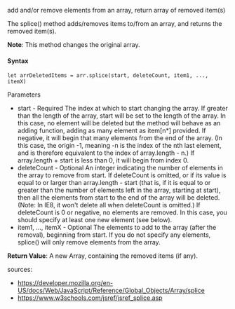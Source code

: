 add and/or remove elements from an array, return array of removed item(s)

The splice() method adds/removes items to/from an array, and returns the removed item(s).

**Note**: This method changes the original array.

#### Syntax 

`let arrDeletedItems = arr.splice(start, deleteCount, item1, ..., itemX)`

Parameters

- start - Required
    The index at which to start changing the array.
    If greater than the length of the array, start will be set to the length of the array. In this case, no element will be deleted but the method will behave as an adding function, adding as many element as item[n*] provided.
    If negative, it will begin that many elements from the end of the array. (In this case, the origin -1, meaning -n is the index of the nth last element, and is therefore equivalent to the index of array.length - n.) If array.length + start is less than 0, it will begin from index 0.
- deleteCount - Optional
    An integer indicating the number of elements in the array to remove from start.
    If deleteCount is omitted, or if its value is equal to or larger than array.length - start (that is, if it is equal to or greater than the number of elements left in the array, starting at start), then all the elements from start to the end of the array will be deleted.
    (Note: In IE8, it won't delete all when deleteCount is omitted.)
    If deleteCount is 0 or negative, no elements are removed. In this case, you should specify at least one new element (see below).
- item1, ..., itemX - Optional
    The elements to add to the array (after the removal), beginning from start. If you do not specify any elements, splice() will only remove elements from the array.

**Return Value**:	A new Array, containing the removed items (if any).

sources: 
- https://developer.mozilla.org/en-US/docs/Web/JavaScript/Reference/Global_Objects/Array/splice
- https://www.w3schools.com/jsref/jsref_splice.asp

